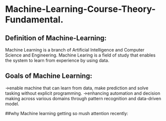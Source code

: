 # Machine-Learning-Course-Theory-Fundamental.
## Definition of Machine-Learning:
Machine Learning is a branch of Artificial Intelligence and Computer Science and Engineering.
Machine Learing is a field of study that enables the system to learn from experience by using data.


## Goals of Machine Learning:
->enable machine that can learn from data, make prediction and solve tasking without explicit programming.
->enhancing automation and decision making across various domains through pattern recognition and data-driven model.

##why Machine learning getting so mush attention recently:

